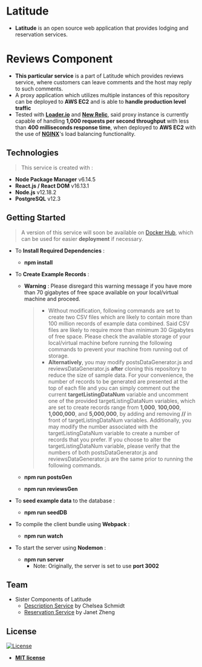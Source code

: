 # Latitude

- **Latitude** is an open source web application that provides lodging and reservation services.

# Reviews Component

- **This particular service** is a part of Latitude which provides reviews service, where customers can leave comments and the host may reply to such comments.
- A proxy application which utilizes multiple instances of this repository can be deployed to **AWS EC2** and is able to **handle production level traffic**
 - Tested with <a href="https://loader.io/" target="_blank">**Loader.io**</a> and <a href="https://newrelic.com/" target="_blank">**New Relic**</a>, said proxy instance is currently capable of handling **1,000 requests per second throughput** with less than **400 milliseconds response time**, when deployed to **AWS EC2** with the use of <a href="https://www.nginx.com/" target="_blank">**NGINX**</a>'s load balancing functionality.


## Technologies
> This service is created with :
- **Node Package Manager**    v6.14.5
- **React.js / React DOM**    v16.13.1
- **Node.js**    v12.18.2
- **PostgreSQL**    v12.3


## Getting Started
> A version of this service will soon be available on <a href="https://hub.docker.com/repository/docker/wpark95/" target="_blank">Docker Hub</a>, which can be used for easier **deployment** if necessary.

- To **Install Required Dependencies** :
  - **npm install**

- To **Create Example Records** :
  - **Warning** : Please disregard this warning message if you have more than 70 gigabytes of free space available on your local/virtual machine and proceed.
    > - Without modification, following commands are set to create two CSV files which are likely to contain more than 100 million records of example data combined. Said CSV files are likely to require more than minimum 30 Gigabytes of free space. Please check the available storage of your local/virtual machine before running the following commands to prevent your machine from running out of storage.
    > - **Alternatively**, you may modify postsDataGenerator.js and reviewsDataGenerator.js **after** cloning this repository to reduce the size of sample data. For your convenience, the number of records to be generated are presented at the top of each file and you can simply comment out the current **targetListingDataNum** variable and uncomment one of the provided targetListingDataNum variables, which are set to create records range from **1,000**, **100,000**, **1,000,000**, and **5,000,000**, by adding and removing **//** in front of targetListingDataNum variables. Additionally, you may modify the number associated with the targetListingDataNum variable to create a number of records that you prefer. If you choose to alter the targetListingDataNum variable, please verify that the numbers of both postsDataGenerator.js and reviewsDataGenerator.js are the same prior to running the following commands.

  - **npm run postsGen**
  - **npm run reviewsGen**

- To **seed example data** to the database :
  - **npm run seedDB**

- To compile the client bundle using **Webpack** :
  - **npm run watch**

- To start the server using **Nodemon** :
  - **npm run server**
    - Note: Originally, the server is set to use **port 3002**


## Team
- Sister Components of Latitude
  - <a href="https://github.com/Seattle-Explorers/latitude_SDC_chelsea" target="_blank">Description Service</a> by Chelsea Schmidt
  - <a href="https://github.com/Seattle-Explorers/latitude_reservations" target="_blank">Reservation Service</a> by Janet Zheng


## License
[![License](http://img.shields.io/:license-mit-blue.svg?style=flat-square)](http://badges.mit-license.org)

- **[MIT license](http://opensource.org/licenses/mit-license.php)**

